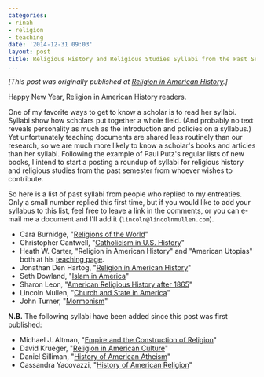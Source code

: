 ```yaml
---
categories:
- rinah
- religion
- teaching
date: '2014-12-31 09:03'
layout: post
title: Religious History and Religious Studies Syllabi from the Past Semester
...
```


*[This post was originally published at [Religion in American
History][].]*

Happy New Year, Religion in American History readers.

One of my favorite ways to get to know a scholar is to read her syllabi.
Syllabi show how scholars put together a whole field. (And probably no
text reveals personality as much as the introduction and policies on a
syllabus.) Yet unfortunately teaching documents are shared less
routinely than our research, so we are much more likely to know a
scholar's books and articles than her syllabi. Following the example of
Paul Putz's regular lists of new books, I intend to start a posting a
roundup of syllabi for religious history and religious studies from the
past semester from whoever wishes to contribute.

So here is a list of past syllabi from people who replied to my
entreaties. Only a small number replied this first time, but if you
would like to add your syllabus to this list, feel free to leave a link
in the comments, or you can e-mail me a document and I'll add it
(`lincoln@lincolnmullen.com`).

-   Cara Burnidge, "[Religions of the World][]"
-   Christopher Cantwell, "[Catholicism in U.S. History][]"
-   Heath W. Carter, "Religion in American History" and "American
    Utopias" both at his [teaching page][].
-   Jonathan Den Hartog, "[Religion in American History][1]"
-   Seth Dowland, "[Islam in America][]"
-   Sharon Leon, "[American Religious History after 1865][]"
-   Lincoln Mullen, "[Church and State in America][]"
-   John Turner, "[Mormonism][]"

**N.B.** The following syllabi have been added since this post was first
published:

-   Michael J. Altman, "[Empire and the Construction of Religion][]"
-   David Krueger, "[Religion in American Culture][]"
-   Daniel Silliman, "[History of American Atheism][]"
-   Cassandra Yacovazzi, "[History of American Religion][]"

  [Religion in American History]: http://usreligion.blogspot.com/2015/01/religious-history-and-religious-studies.html
  [Religions of the World]: http://lincolnmullen.com/figures/syllabi-2015-01/burnidge.pdf
  [Catholicism in U.S. History]: http://cst150fall2012.blogspot.com/
  [teaching page]: http://heathwcarter.com/teaching/
  [1]: http://lincolnmullen.com/figures/syllabi-2015-01/denhartog.pdf
  [Islam in America]: http://lincolnmullen.com/figures/syllabi-2015-01/dowland.pdf
  [American Religious History after 1865]: http://www.6floors.org/teaching/ARH/2014/
  [Church and State in America]: http://lincolnmullen.com/courses/church-state.2014/
  [Mormonism]: http://lincolnmullen.com/figures/syllabi-2015-01/turner.docx
  [Empire and the Construction of Religion]: https://alabama.box.com/s/lj9t9xlxjkfhxinqq14q
  [Religion in American Culture]: http://lincolnmullen.com/figures/syllabi-2015-01/krueger.pdf
  [History of American Atheism]: http://lincolnmullen.com/figures/syllabi-2015-01/silliman.pdf
  [History of American Religion]: http://lincolnmullen.com/figures/syllabi-2015-01/yacovazzi.pdf
